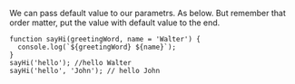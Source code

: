 We can pass default value to our parametrs. As below. But remember that order matter, put the value with default value to the end.

```
function sayHi(greetingWord, name = 'Walter') {
  console.log(`${greetingWord} ${name}`);
}
sayHi('hello'); //hello Walter
sayHi('hello', 'John'); // hello John
```
